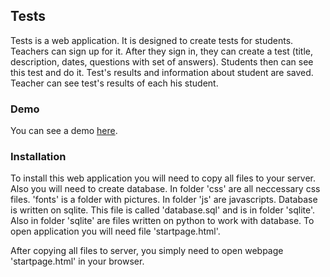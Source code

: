## Tests

Tests is a web application. It is designed to create tests for students. 
Teachers can sign up for it. After they sign in, they can create a test (title, description, dates, questions with set of answers).
Students then can see this test and do it. Test's results and information about student are saved. Teacher can see test's results of each his student.

### Demo

You can see a demo [here](http://dijkstra.cs.ttu.ee/~t103931/startpage.html).

### Installation

To install this web application you will need to copy all files to your server. Also you will need to create database.
In folder 'css' are all neccessary css files. 'fonts' is a folder with pictures. In folder 'js' are javascripts.
Database is written on sqlite. This file  is called 'database.sql' and is in folder 'sqlite'.
Also in folder 'sqlite' are files written on python to work with database.
To open application you will need file 'startpage.html'.

After copying all files to server, you simply need to open webpage 'startpage.html' in your browser.